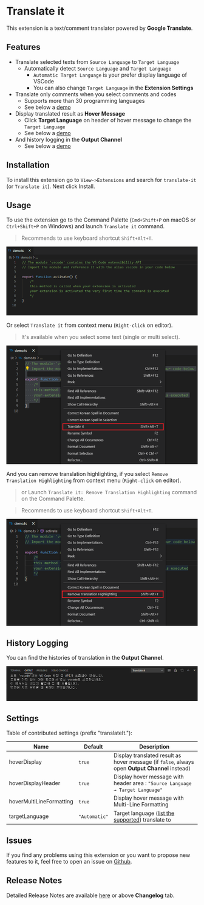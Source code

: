 # Translate it

This extension is a text/comment translator powered by **Google Translate**.

## Features

- Translate selected texts from `Source Language` to `Target Language`
    - Automatically detect `Source Language` and `Target Language`
        - `Automatic Target Language` is your prefer display language of VSCode
        - You can also change `Target Language` in the **Extension Settings**
- Translate only comments when you select comments and codes
    - Supports more than 30 programming languages
    - See below a [demo](#usage)
- Display translated result as **Hover Message**
    - Click **Target Language** on header of hover message to change the `Target Language`
    - See below a [demo](#usage)
- And history logging in the **Output Channel**
    - See below a [demo](#history-logging)

## Installation

To install this extension go to `View->Extensions` and search for `translate-it` (or `Translate it`). Next click Install.

## Usage

To use the extension go to the Command Palette (`Cmd+Shift+P` on macOS or `Ctrl+Shift+P` on Windows) and launch `Translate it` command.
> Recommends to use keyboard shortcut `Shift+Alt+T`.

![Demo 1](./images/readme/demo1.gif)

Or select `Translate it` from context menu (`Right-click` on editor).
> It's available when you select some text (single or multi select).

![Demo 2](./images/readme/demo2.png)

And you can remove translation highlighting, if you select `Remove Translation Highlighting` from context menu (`Right-click` on editor).
> or Launch `Translate it: Remove Translation Highlighting` command on the Command Palette. 

> Recommends to use keyboard shortcut `Shift+Alt+T`.

![Demo 3](./images/readme/demo3.png)

## History Logging

You can find the histories of translation in the **Output Channel**.

![Demo 4](./images/readme/demo4.png)

## Settings

Table of contributed settings (prefix "translateIt."):

| Name                     | Default       | Description                                                                                            |
| ------------------------ | ------------- | ------------------------------------------------------------------------------------------------------ |
| hoverDisplay             | `true`        | Display translated result as hover message (if `false`, always open **Output Channel** instead)                                                                   |
| hoverDisplayHeader       | `true`        | Display hover message with header area : `"Source Language → Target Language"`                                  |
| hoverMultiLineFormatting | `true`        | Display hover message with Multi-Line Formatting                                                               |
| targetLanguage           | `"Automatic"` | Target language ([list the supported](https://cloud.google.com/translate/docs/languages)) translate to |

## Issues

If you find any problems using this extension or you want to propose new features to it, feel free to open an issue on [Github](https://github.com/phoihos/vscode-translate-it/issues).

## Release Notes

Detailed Release Notes are available [here](https://github.com/phoihos/vscode-translate-it/blob/master/CHANGELOG.md) or above **Changelog** tab.
